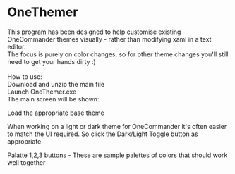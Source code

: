 # OneThemer

This program has been designed to help customise existing OneCommander themes visually - rather than modifying xaml in a text editor.\
The focus is purely on color changes, so for other theme changes you'll still need to get your hands dirty :)
\
\
How to use:  
Download and unzip the main file\
Launch OneThemer.exe\
The main screen will be shown:



Load the appropriate base theme

When working on a light or dark theme for OneCommander it's often easier to match the UI required. So click the Dark/Light Toggle button as appropriate

Palatte 1,2,3 buttons - These are sample palettes of colors that should work well together




